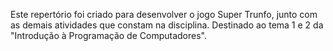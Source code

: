 Este repertório foi criado para desenvolver o jogo Super Trunfo, junto com as demais atividades que constam na disciplina.
Destinado ao tema 1 e 2 da "Introdução à Programação de Computadores".
